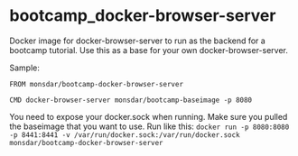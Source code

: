 # bootcamp_docker-browser-server
Docker image for docker-browser-server to run as the backend for a bootcamp tutorial. Use this as a base for your own docker-browser-server.

Sample:

```
FROM monsdar/bootcamp-docker-browser-server

CMD docker-browser-server monsdar/bootcamp-baseimage -p 8080
```

You need to expose your docker.sock when running. Make sure you pulled the baseimage that you want to use. Run like this: `docker run -p 8080:8080 -p 8441:8441 -v /var/run/docker.sock:/var/run/docker.sock monsdar/bootcamp-docker-browser-server`

